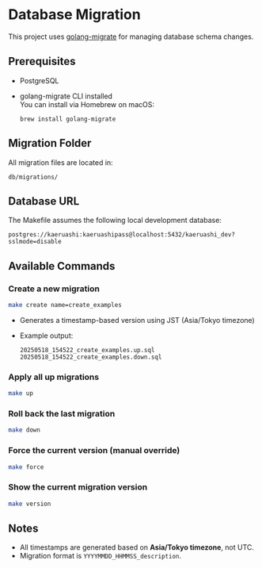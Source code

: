 # Database Migration

This project uses [golang-migrate](https://github.com/golang-migrate/migrate) for managing database schema changes.

## Prerequisites

- PostgreSQL
- golang-migrate CLI installed  
  You can install via Homebrew on macOS:

  ```
  brew install golang-migrate
  ```

## Migration Folder

All migration files are located in:

```
db/migrations/
```

## Database URL

The Makefile assumes the following local development database:

```
postgres://kaeruashi:kaeruashipass@localhost:5432/kaeruashi_dev?sslmode=disable
```

## Available Commands

### Create a new migration

```sh
make create name=create_examples
```

- Generates a timestamp-based version using JST (Asia/Tokyo timezone)
- Example output:

  ```
  20250518_154522_create_examples.up.sql
  20250518_154522_create_examples.down.sql
  ```

### Apply all up migrations

```sh
make up
```

### Roll back the last migration

```sh
make down
```

### Force the current version (manual override)

```sh
make force
```

### Show the current migration version

```sh
make version
```

## Notes

- All timestamps are generated based on **Asia/Tokyo timezone**, not UTC.
- Migration format is `YYYYMMDD_HHMMSS_description`.
